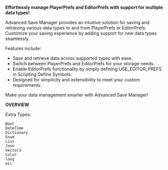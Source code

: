 **Effortlessly manage PlayerPrefs and EditorPrefs with support for multiple data types!**

Advanced Save Manager provides an intuitive solution for saving and retrieving various data types to and from PlayerPrefs or EditorPrefs. Customize your saving experience by adding support for new data types seamlessly.

Features include:

- Save and retrieve data across supported types with ease.
- Switch between PlayerPrefs and EditorPrefs for your storage needs.
- Enable EditorPrefs functionality by simply defining USE_EDITOR_PREFS in Scripting Define Symbols.
- Designed for simplicity and extensibility to meet your custom requirements.

Make your data management smarter with Advanced Save Manager!


**OVERVIEW**

Extra Types:

```
Bool
DateTime
Dictionary
Enum
List
Json
Vector3
Color
long
etc
```
